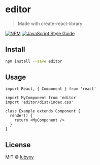 # editor

> Made with create-react-library

[![NPM](https://img.shields.io/npm/v/editor.svg)](https://www.npmjs.com/package/editor) [![JavaScript Style Guide](https://img.shields.io/badge/code_style-standard-brightgreen.svg)](https://standardjs.com)

## Install

```bash
npm install --save editor
```

## Usage

```tsx
import React, { Component } from 'react'

import MyComponent from 'editor'
import 'editor/dist/index.css'

class Example extends Component {
  render() {
    return <MyComponent />
  }
}
```

## License

MIT © [lubyxy](https://github.com/lubyxy)
